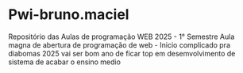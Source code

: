 # Pwi-bruno.maciel
Repositório das Aulas de programação WEB 2025 - 1° Semestre
Aula magna de abertura de programação de web - Inicio complicado pra diabomas 2025 vai ser bom
ano de ficar top em desemvolvimento de sistema
de acabar o ensino medio
